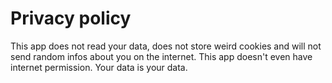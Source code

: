 # Privacy policy

This app does not read your data, does not store weird cookies and will not send random infos about you on the internet.
This app doesn't even have internet permission.
Your data is your data.
